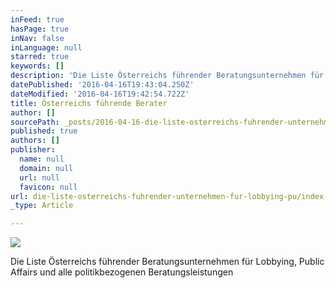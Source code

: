 ```yaml
---
inFeed: true
hasPage: true
inNav: false
inLanguage: null
starred: true
keywords: []
description: 'Die Liste Österreichs führender Beratungsunternehmen für Lobbying, Public Affairs und alle politikbezogenen Beratungsleistungen'
datePublished: '2016-04-16T19:43:04.250Z'
dateModified: '2016-04-16T19:42:54.722Z'
title: Österreichs führende Berater
author: []
sourcePath: _posts/2016-04-16-die-liste-osterreichs-fuhrender-unternehmen-fur-lobbying-pu.md
published: true
authors: []
publisher:
  name: null
  domain: null
  url: null
  favicon: null
url: die-liste-osterreichs-fuhrender-unternehmen-fur-lobbying-pu/index.html
_type: Article

---
```

![](https://s3-us-west-2.amazonaws.com/the-grid-img/p/c727703709754fc97c718a33f9e81f223b2e8e49.jpg)

Die Liste Österreichs führender Beratungsunternehmen für Lobbying, Public Affairs und alle politikbezogenen Beratungsleistungen